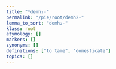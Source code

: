 ```yaml
---
title: "*demh₂-"
permalink: "/pie/root/demh2-"
lemma_to_sort: "demh₂-"
klass: root
etymology: []
markers: []
synonyms: []
definitions: ["to tame", "domesticate"]
topics: []
---
```

